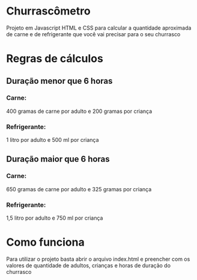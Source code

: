 # Churrascômetro
Projeto em Javascript HTML e CSS para calcular a quantidade aproximada de carne e de refrigerante que você vai precisar para o seu churrasco 
# Regras de cálculos 
## Duração menor que 6 horas 
### Carne: 
400 gramas de carne por adulto e 200 gramas por criança
### Refrigerante: 
1 litro por adulto e 500 ml por criança 
## Duração maior que 6 horas 
### Carne: 
650 gramas de carne por adulto e 325 gramas por criança
### Refrigerante: 
1,5 litro por adulto e 750 ml por criança
# Como funciona
Para utilizar o projeto basta abrir o arquivo index.html e preencher com os valores de quantidade de adultos, crianças e horas de duração do churrasco

